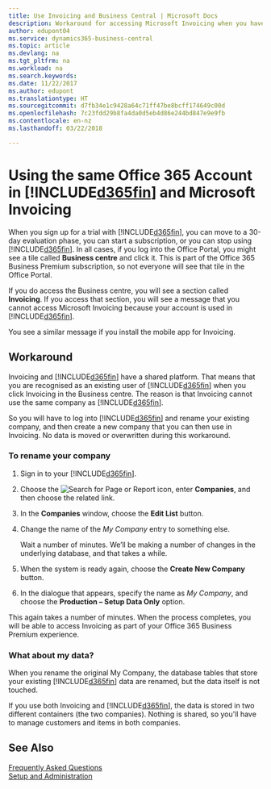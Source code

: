 ```yaml
---
title: Use Invoicing and Business Central | Microsoft Docs
description: Workaround for accessing Microsoft Invoicing when you have signed up for Dynamics 365 Business Central.
author: edupont04
ms.service: dynamics365-business-central
ms.topic: article
ms.devlang: na
ms.tgt_pltfrm: na
ms.workload: na
ms.search.keywords: 
ms.date: 11/22/2017
ms.author: edupont
ms.translationtype: HT
ms.sourcegitcommit: d7fb34e1c9428a64c71ff47be8bcff174649c00d
ms.openlocfilehash: 7c23fdd29b8fa4da0d5eb4d86e244bd847e9e9fb
ms.contentlocale: en-nz
ms.lasthandoff: 03/22/2018

---
```

# <a name="using-the-same-office-365-account-in-included365finincludesd365finlongmdmd-and-microsoft-invoicing"></a>Using the same Office 365 Account in [!INCLUDE[d365fin](includes/d365fin_long_md.md)] and Microsoft Invoicing
When you sign up for a trial with [!INCLUDE[d365fin](includes/d365fin_md.md)], you can move to a 30-day evaluation phase, you can start a subscription, or you can stop using [!INCLUDE[d365fin](includes/d365fin_md.md)]. In all cases, if you log into the Office Portal, you might see a tile called **Business centre** and click it. This is part of the Office 365 Business Premium subscription, so not everyone will see that tile in the Office Portal.  

If you do access the Business centre, you will see a section called **Invoicing**. If you access that section, you will see a message that you cannot access Microsoft Invoicing because your account is used in [!INCLUDE[d365fin](includes/d365fin_md.md)].  

You see a similar message if you install the mobile app for Invoicing.  

## <a name="workaround"></a>Workaround
Invoicing and [!INCLUDE[d365fin](includes/d365fin_md.md)] have a shared platform. That means that you are recognised as an existing user of [!INCLUDE[d365fin](includes/d365fin_md.md)] when you click Invoicing in the Business centre. The reason is that Invoicing cannot use the same company as [!INCLUDE[d365fin](includes/d365fin_md.md)].  

So you will have to log into [!INCLUDE[d365fin](includes/d365fin_md.md)] and rename your existing company, and then create a new company that you can then use in Invoicing. No data is moved or overwritten during this workaround.

### <a name="to-rename-your-company"></a>To rename your company
1.  Sign in to your [!INCLUDE[d365fin](includes/d365fin_md.md)].  
2.  Choose the ![Search for Page or Report](media/ui-search/search_small.png "Search for Page or Report icon") icon, enter **Companies**, and then choose the related link.  
3.  In the **Companies** window, choose the **Edit List** button.  
4.  Change the name of the *My Company* entry to something else.  

    Wait a number of minutes. We’ll be making a number of changes in the underlying database, and that takes a while.
5.  When the system is ready again, choose the **Create New Company** button.  
6.  In the dialogue that appears, specify the name as *My Company*, and choose the **Production – Setup Data Only** option.  

This again takes a number of minutes. When the process completes, you will be able to access Invoicing as part of your Office 365 Business Premium experience.  

### <a name="what-about-my-data"></a>What about my data?
When you rename the original My Company, the database tables that store your existing [!INCLUDE[d365fin](includes/d365fin_md.md)] data are renamed, but the data itself is not touched.  

If you use both Invoicing and [!INCLUDE[d365fin](includes/d365fin_md.md)], the data is stored in two different containers (the two companies). Nothing is shared, so you'll have to manage customers and items in both companies.  

## <a name="see-also"></a>See Also
[Frequently Asked Questions](across-faq.md)  
[Setup and Administration](admin-setup-and-administration.md)  

